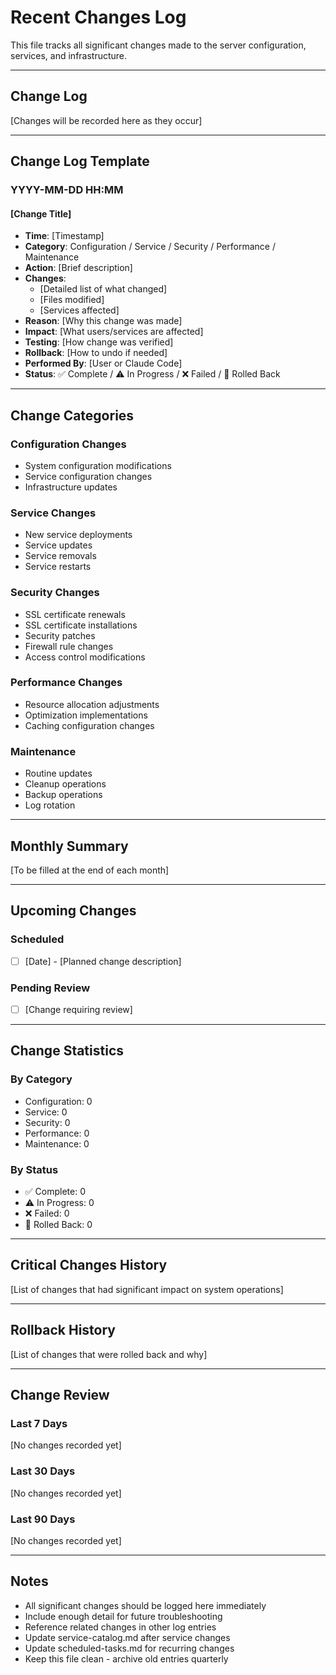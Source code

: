 # Recent Changes Log

This file tracks all significant changes made to the server configuration, services, and infrastructure.

---

## Change Log

[Changes will be recorded here as they occur]

---

## Change Log Template

### YYYY-MM-DD HH:MM

#### [Change Title]
- **Time**: [Timestamp]
- **Category**: Configuration / Service / Security / Performance / Maintenance
- **Action**: [Brief description]
- **Changes**:
  - [Detailed list of what changed]
  - [Files modified]
  - [Services affected]
- **Reason**: [Why this change was made]
- **Impact**: [What users/services are affected]
- **Testing**: [How change was verified]
- **Rollback**: [How to undo if needed]
- **Performed By**: [User or Claude Code]
- **Status**: ✅ Complete / ⚠️ In Progress / ❌ Failed / 🔄 Rolled Back

---

## Change Categories

### Configuration Changes
- System configuration modifications
- Service configuration changes
- Infrastructure updates

### Service Changes
- New service deployments
- Service updates
- Service removals
- Service restarts

### Security Changes
- SSL certificate renewals
- SSL certificate installations
- Security patches
- Firewall rule changes
- Access control modifications

### Performance Changes
- Resource allocation adjustments
- Optimization implementations
- Caching configuration changes

### Maintenance
- Routine updates
- Cleanup operations
- Backup operations
- Log rotation

---

## Monthly Summary

[To be filled at the end of each month]

---

## Upcoming Changes

### Scheduled
- [ ] [Date] - [Planned change description]

### Pending Review
- [ ] [Change requiring review]

---

## Change Statistics

### By Category
- Configuration: 0
- Service: 0
- Security: 0
- Performance: 0
- Maintenance: 0

### By Status
- ✅ Complete: 0
- ⚠️ In Progress: 0
- ❌ Failed: 0
- 🔄 Rolled Back: 0

---

## Critical Changes History

[List of changes that had significant impact on system operations]

---

## Rollback History

[List of changes that were rolled back and why]

---

## Change Review

### Last 7 Days
[No changes recorded yet]

### Last 30 Days
[No changes recorded yet]

### Last 90 Days
[No changes recorded yet]

---

## Notes

- All significant changes should be logged here immediately
- Include enough detail for future troubleshooting
- Reference related changes in other log entries
- Update service-catalog.md after service changes
- Update scheduled-tasks.md for recurring changes
- Keep this file clean - archive old entries quarterly
